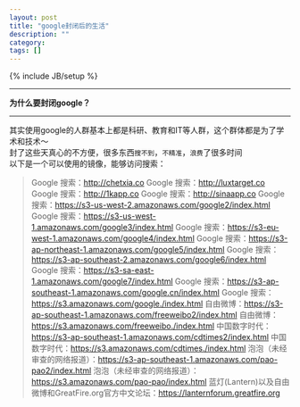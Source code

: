 ```yaml
---
layout: post
title: "google封闭后的生活"
description: ""
category: 
tags: []
---
```

{% include JB/setup %}

***
**为什么要封闭google？**        
***
其实使用google的人群基本上都是科研、教育和IT等人群，这个群体都是为了学术和技术～        
封了这些天真心的不方便，很多东西`搜不到`，`不精准`，`浪费`了很多时间     
以下是一个可以使用的镜像，能够访问搜索：

> Google 搜索：http://chetxia.co
> Google 搜索：http://luxtarget.co
> Google 搜索：http://1kapp.co
> Google 搜索：http://sinaapp.co
> Google 搜索：https://s3-us-west-2.amazonaws.com/google2/index.html
> Google 搜索：https://s3-us-west-1.amazonaws.com/google3/index.html
> Google 搜索：https://s3-eu-west-1.amazonaws.com/google4/index.html
> Google 搜索：https://s3-ap-northeast-1.amazonaws.com/google5/index.html
> Google 搜索：https://s3-ap-southeast-2.amazonaws.com/google6/index.html
> Google 搜索：https://s3-sa-east-1.amazonaws.com/google7/index.html
> Google 搜索：https://s3-ap-southeast-1.amazonaws.com/google.cn/index.html
> Google 搜索：https://s3.amazonaws.com/google./index.html
> 自由微博：https://s3-ap-southeast-1.amazonaws.com/freeweibo2/index.html
> 自由微博：https://s3.amazonaws.com/freeweibo./index.html
> 中国数字时代：https://s3-ap-southeast-1.amazonaws.com/cdtimes2/index.html
> 中国数字时代：https://s3.amazonaws.com/cdtimes./index.html
> 泡泡（未经审查的网络报道）：https://s3-ap-southeast-1.amazonaws.com/pao-pao2/index.html
> 泡泡（未经审查的网络报道）：https://s3.amazonaws.com/pao-pao/index.html
> 蓝灯(Lantern)以及自由微博和GreatFire.org官方中文论坛：https://lanternforum.greatfire.org
